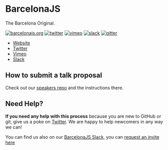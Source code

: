 # BarcelonaJS
The Barcelona Original.

[![barcelonajs.org](https://img.shields.io/badge/web-barcelonajs.org-red.svg?style=flat-square)](http://barcelonajs.org)
[![twitter](https://img.shields.io/badge/twitter-BcnJS-55acee.svg?style=flat-square)](http://twitter.com/bcnjs)
[![vimeo](https://img.shields.io/badge/vimeo-barcelonajs-black.svg?style=flat-square)](https://vimeo.com/barcelonajs)
[![slack](https://img.shields.io/badge/slack-barcelonajs-ff69b4.svg?style=flat-square)](https://barcelonajs.slack.com)
[![gitter](https://img.shields.io/gitter/room/nwjs/nw.js.svg?style=flat-square)](https://gitter.im/BarcelonaJS/BarcelonaJS?utm_source=badge&utm_medium=badge&utm_campaign=pr-badge&utm_content=badge)

- [Website](http://barcelonajs.org)
- [Twitter](http://twitter.com/bcnjs)
- [Vimeo](https://vimeo.com/barcelonajs)
- [Slack](https://barcelonajs.slack.com)


## How to submit a talk proposal

Check out our [speakers repo](https://github.com/BarcelonaJS/speakers) and the instructions there.

## Need Help?

**If you need any help with this process** because you are new to GitHub or git, give us a poke on [Twitter](https://twitter.com/bcnjs). We are happy to help newcomers in any way we can!

You can find us also on our [BarcelonaJS Slack](https://barcelonajs.slack.com), you can [request an invite here]( http://barcelonajs.herokuapp.com)
